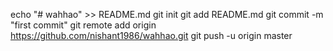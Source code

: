 echo "# wahhao" >> README.md
git init
git add README.md
git commit -m "first commit"
git remote add origin https://github.com/nishant1986/wahhao.git
git push -u origin master
